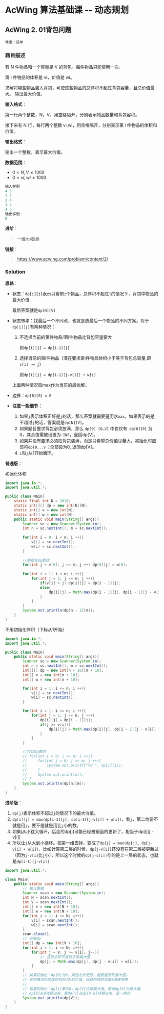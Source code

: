 # AcWing 算法基础课 -- 动态规划

## AcWing 2. 01背包问题 

`难度：简单`

### 题目描述

有 N 件物品和一个容量是 V 的背包。每件物品只能使用一次。

第 i 件物品的体积是 vi，价值是 wi。

求解将哪些物品装入背包，可使这些物品的总体积不超过背包容量，且总价值最大。
输出最大价值。

**输入格式**：

第一行两个整数，N，V，用空格隔开，分别表示物品数量和背包容积。

接下来有 N 行，每行两个整数 vi,wi，用空格隔开，分别表示第 i 件物品的体积和价值。

**输出格式**：

输出一个整数，表示最大价值。

**数据范围**：

- $0 < N,V ≤ 1000$
- $0<vi,wi≤1000$

```matlab
输入样例
4 5
1 2
2 4
3 4
4 5
输出样例：
8
```

**进阶**：

> 一维dp数组

**链接**：
> <https://www.acwing.com/problem/content/2/>

### Solution


**思路**：

- 状态：`dp[i][j]`表示只看前`i`个物品，总体积不超过`j`的情况下，背包中物品的最大价值

    最后答案就是`dp[N][V]`

- 状态转移：找最后一个不同点，也就是选最后一个物品的不同方案。对于`dp[i][j]`有两种情况：

  1. 不选择当前的第件物品/第i件物品比背包容量要大

     则`dp[i][j] = dp[i-1][j]`

  2. 选择当前的第i件物品（潜在要求第i件物品体积小于等于背包总容量,即`v[i] >= j`）

     则`dp[i][j] = dp[i-1][j-v[i]] + w[i]`

    上面两种情况取max作为当前的最优解。

- 边界：`dp[0][0] = 0`

- **注意一些细节：**

  1. 如果` j `表示体积正好是` j `的话，那么答案就需要遍历求`max`。如果表示的是 不超过` j `的话，答案就是` dp[N][V] `。
  2. 如果题目要求背包必须放满，那么 `dp[0] [0…V]` 中仅仅有` dp[0][0]` 为0，其余值需被设置为`-INF`，返回dp[V]。
  3. 如果并没有要求必须把背包装满，而是只希望总价值尽量大，初始化时应该将`dp[0...V ]`全部设为0, 返回dp[V]。
  4. `i`和`j`从1开始循环。

**普通版**：

初始化体积
```java
import java.io.*;
import java.util.*;

public class Main{
    static final int N = 1010;
    static int[][] dp = new int[N][N];
    static int[] v = new int[N];
    static int[] w = new int[N];
    public static void main(String[] args){
        Scanner sc = new Scanner(System.in);
        int n = sc.nextInt(), m = sc.nextInt();
        
        for(int i = 0; i < n; i ++){
            v[i] = sc.nextInt();
            w[i] = sc.nextInt();
        }
        
        //初始化dp数组
        for(int j = v[0]; j <= m; j ++) dp[0][j] = w[0];
        
        for(int i = 1; i < n; i ++){
            for(int j = 1; j <= m; j ++){
                if(v[i] > j) dp[i][j] = dp[i - 1][j];
                else{
                    dp[i][j] = Math.max(dp[i - 1][j], dp[i - 1][j - v[i]] + w[i]);
                }
            }
        }
        System.out.println(dp[n - 1][m]);
    }
}
```

不用初始化体积（下标从1开始）
```java
import java.io.*;
import java.util.*;

public class Main{
    public static void main(String[] args){
        Scanner sc = new Scanner(System.in);
        int n = sc.nextInt(), m = sc.nextInt();
        int[][] dp = new int[n + 10][m + 10];
        int[] v = new int[n + 10];
        int[] w = new int[n + 10];

        for(int i = 1; i <= n; i ++){
            v[i] = sc.nextInt();
            w[i] = sc.nextInt();
        }

        for(int i = 1; i <= n; i ++){
            for(int j = 1; j <= m; j ++){
                dp[i][j] = dp[i - 1][j];
                if(j >= v[i]){
                    dp[i][j] = Math.max(dp[i][j], dp[i - 1][j - v[i]] + w[i]);
                }
            }
        }

        //打印dp数组
        // for(int i = 0; i <= n; i ++){
        //     for(int j = 0; j <= m; j ++){
        //         System.out.printf("%d ", dp[i][j]);
        //     }
        //     System.out.println();
        // }
        System.out.println(dp[n][m]);
    }
}
```

**进阶版**：

1. `dp[j]`表示体积不超过`j`的情况下的最大价值。
2. `dp[i][j] = max(dp[i-1][j], dp[i-1][j-v[i]] + w[i])`，看`j`，第二维要不就是用`j`，要不是就是用比`j`小的数。
3. 如果j从小往大循环，后面的dp[j]可能已经被前面的更新了，相当于dp[i][j - v[i]]
4. 所以让`j`从大到小循环。把第一维去掉，变成了`dp[j] = max(dp[j], dp[j-v[i] + w[i])`，比如计算第二层的时候，`dp[j-v[i]]`还没有在第二层被更新过（因为`j-v[i]`比`j`小），所以这个时候的`dp[j-v[i]]`存的是上一层的状态，也就是`dp[i-1][j-v[i]]`

```java
import java.util.*;

class Main{
    public static void main(String[] args){
        // 输入数据
        Scanner scan = new Scanner(System.in);
        int N = scan.nextInt();
        int V = scan.nextInt();
        int[] v = new int[N + 10];
        int[] w = new int[N + 10];
        for(int i = 1; i <= N; i++){
            v[i] = scan.nextInt();
            w[i] = scan.nextInt();
        }
        scan.close();
        // 开始dp
        int[] dp = new int[V + 10];
        for(int i = 1; i <= N; i++){
            for(int j = V; j >= v[i]; j--){
                // 放进去和不放进去取最大值
                dp[j] = Math.max(dp[j], dp[j - v[i]] + w[i]);
            }
        }
        // 如果初始化：dp[0]为0，其他为负无穷，就要遍历取最大值。
        // 这种情况对应体积恰好为V的价值，保证所有的状态从0转移来
        //
        // 如果初始化：dp[i]都为0，dp[V]也是最大值。假设dp[k]为最大值。
        // dp[k]从0转移过来，那dp[V]从dp[V-k]转移过来，是一样的
        System.out.println(dp[V]);
    }
}
```
